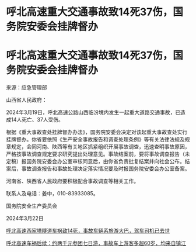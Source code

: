 # 呼北高速重大交通事故致14死37伤，国务院安委会挂牌督办

# 呼北高速重大交通事故致14死37伤，国务院安委会挂牌督办

来源：应急管理部

山西省人民政府：

2024年3月19日，呼北高速公路山西临汾境内发生一起重大道路交通事故，已造成14人死亡、37人受伤。

根据《重大事故查处挂牌督办办法》，国务院安委会决定对该起重大事故查处实行挂牌督办。你省要依照《生产安全事故报告和调查处理条例》等有关法律法规及规章规定，会同河南、陕西等有关地区抓紧组织开展事故调查，迅速查明事故原因，严格按事故调查规定要求研究提出处理意见。事故结案前，要将事故调查报告（未定稿）报国务院安委会办公室审核同意后，由你省负责批复结案并向社会公布。结案后，事故调查报告和事故处理决定落实情况要及时报国务院安委会办公室备案。

河南省、陕西省人民政府要积极配合事故调查等相关工作。

联系人及电话：姜中，010-83933085。

国务院安全生产委员会

2024年3月22日

[呼北高速西家塔隧道车祸致14死，事故车辆系旅游大巴，驾车司机已去世
](https://news.qq.com/rain/a/20240320A044GO00)

[呼北高速车祸后续：约两千元参团七日游，事故车上游客多超60岁，均来自镇江
](https://news.qq.com/rain/a/20240320A08VXP00)


